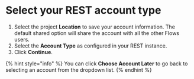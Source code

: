 # Select your REST account type

1. Select the project **Location** to save your account information. The default shared option will share the account with all the other Flows users.
2. Select the **Account Type** as configured in your REST instance.
3. Click **Continue**.

{% hint style="info" %}
You can click **Choose Account Later** to go back to selecting an account from the dropdown list.
{% endhint %}
